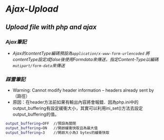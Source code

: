 # _Ajax-Upload_
##  _Upload file with php and ajax_ 
### _Ajax筆記_

- _Ajax的contentType編碼預設為`application/x-www-form-urlencoded` 
將contentType設定成false後使用Formdata來傳送，指定Content-Type以編碼`mutipart/form-data`來傳送_


### _踩雷筆記_
- Warning: Cannot modify header information – headers already sent by （路徑）
- 原因：在header方法前如果有輸出內容將會報錯．因為php.ini中的output_buffering有設定緩衝大小，其實可以利用ini_set()方法去設定output_buffering的值。
```sh
output_buffering=OFF  //預設為關閉
output_buffering=ON   //開啟緩衝快取且為最大值
output_buffering=3    //開啟大小為3 bytes的緩衝快取
``` 
